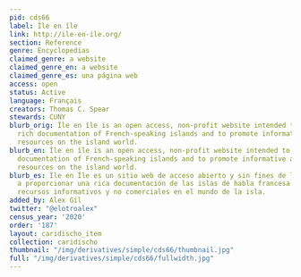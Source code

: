```yaml
---
pid: cds66
label: Île en île
link: http://ile-en-ile.org/
section: Reference
genre: Encyclopedias
claimed_genre: a website
claimed_genre_en: a website
claimed_genre_es: una página web
access: open
status: Active
language: Français
creators: Thomas C. Spear
stewards: CUNY
blurb_orig: Île en île is an open access, non-profit website intended to provide a
  rich documentation of French-speaking islands and to promote informative and non-commercial
  resources on the island world.
blurb_en: Île en île is an open access, non-profit website intended to provide a rich
  documentation of French-speaking islands and to promote informative and non-commercial
  resources on the island world.
blurb_es: Île en Île es un sitio web de acceso abierto y sin fines de lucro destinado
  a proporcionar una rica documentación de las islas de habla francesa y promover
  recursos informativos y no comerciales en el mundo de la isla.
added_by: Alex Gil
twitter: "@elotroalex"
census_year: '2020'
order: '187'
layout: caridischo_item
collection: caridischo
thumbnail: "/img/derivatives/simple/cds66/thumbnail.jpg"
full: "/img/derivatives/simple/cds66/fullwidth.jpg"
---
```

